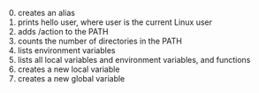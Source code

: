 0. creates an alias
1. prints hello user, where user is the current Linux user
2. adds /action to the PATH
3. counts the number of directories in the PATH
4. lists environment variables
5. lists all local variables and environment variables, and functions
6. creates a new local variable
7. creates a new global variable
